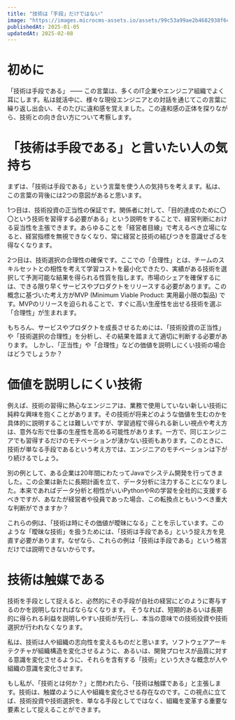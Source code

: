 ```yaml
---
title: "技術は「手段」だけではない"
image: "https://images.microcms-assets.io/assets/99c53a99ae2b4682938f6c435d83e3d9/a951d4098c6d4b3094b18802f34da3f3/Microsoft-Fluentui-Emoji-3d-Magic-Wand-3d.1024.png"
publishedAt: 2025-01-05
updatedAt: 2025-02-08
---
```


<h1 id="h313db3a8b3">初めに</h1><p>「技術は手段である」 —— この言葉は、多くのIT企業やエンジニア組織でよく耳にします。私は就活中に、様々な現役エンジニアとの対話を通じてこの言葉に繰り返し出会い、そのたびに違和感を覚えました。この違和感の正体を探りながら、技術との向き合い方について考察します。</p><h1 id="h63397d939f">「技術は手段である」と言いたい人の気持ち</h1><p>まずは、「技術は手段である」という言葉を使う人の気持ちを考えます。私は、この言葉の背後には2つの意図があると思います。</p><p>1つ目は、技術投資の正当性の保証です。関係者に対して、「目的達成のために〇〇という技術を習得する必要がある」という説明をすることで、経営判断における妥当性を主張できます。あらゆることを「経営者目線」で考えるべき立場になると、経営指標を無視できなくなり、常に経営と技術の結びつきを意識せざるを得なくなります。</p><p>2つ目は、技術選択の合理性の確保です。ここでの「合理性」とは、チームのスキルセットとの相性を考えて学習コストを最小化できたり、実績がある技術を選択して予測可能な結果を得られる性質を指します。市場のシェアを確保するには、できる限り早くサービスやプロダクトをリリースする必要があります。この概念に基づいた考え方がMVP (Minimum Viable Product: 実用最小限の製品) です。MVPのリリースを迫られることで、すぐに高い生産性を出せる技術を選ぶ「合理性」が生まれます。</p><p>もちろん、サービスやプロダクトを成長させるためには、「技術投資の正当性」や「技術選択の合理性」を分析し、その結果を踏まえて適切に判断する必要があります。 しかし、「正当性」や「合理性」などの価値を説明しにくい技術の場合はどうでしょうか？</p><h1 id="h77a25579fa">価値を説明しにくい技術</h1><p></p><p>例えば、技術の習得に熱心なエンジニアは、業務で使用していない新しい技術に純粋な興味を抱くことがあります。その技術が将来どのような価値を生むのかを具体的に説明することは難しいですが、学習過程で得られる新しい視点や考え方は、意外な形で仕事の生産性を高める可能性があります。一方で、同じエンジニアでも習得するだけのモチベーションが湧かない技術もあります。このときに、技術が単なる手段であるという考え方では、エンジニアのモチベーションは下がり続けるでしょう。</p><p>別の例として、ある企業は20年間にわたってJavaでシステム開発を行ってきました。この企業は新たに長期計画を立て、データ分析に注力することになりました。本来であればデータ分析と相性がいいPythonやRの学習を全社的に支援するべきですが、あなたが経営者や役員であった場合、この転換点ともいうべき重大な判断ができますか？</p><p>これらの例は、「技術は時にその価値が曖昧になる」ことを示しています。このような「曖昧な技術」を扱うためには、「技術は手段である」という捉え方を見直す必要があります。なぜなら、これらの例は「技術は手段である」という格言だけでは説明できないからです。</p><h1 id="h2443b4f573">技術は触媒である</h1><p>技術を手段として捉えると、必然的にその手段が自社の経営にどのように寄与するのかを説明しなければならなくなります。 そうなれば、短期的あるいは長期的に得られる利益を説明しやすい技術が先行し、本当の意味での技術投資や技術選択が行われなくなります。</p><p>私は、技術は人や組織の志向性を変えるものだと思います。ソフトウェアアーキテクチャが組織構造を変化させるように、あるいは、開発プロセスが品質に対する意識を変化させるように、それらを含有する「技術」という大きな概念が人や組織の意識を変化させます。</p><p>もし私が、「技術とは何か？」と問われたら、「技術は触媒である」と主張します。技術は、触媒のように人や組織を変化させる存在なのです。この視点に立てば、技術投資や技術選択を、単なる手段としてではなく、組織を変革する重要な要素として捉えることができます。</p>